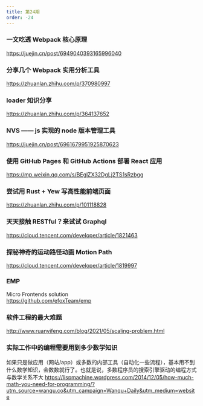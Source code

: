 ```yaml
---
title: 第24期
order: -24
---
```


### 一文吃透 Webpack 核心原理

https://juejin.cn/post/6949040393165996040

### 分享几个 Webpack 实用分析工具

https://zhuanlan.zhihu.com/p/370980997

### loader 知识分享

https://zhuanlan.zhihu.com/p/364137652

### NVS —— js 实现的 node 版本管理工具

https://juejin.cn/post/6961679951925870623

### 使用 GitHub Pages 和 GitHub Actions 部署 React 应用

https://mp.weixin.qq.com/s/BEglZX32DgLj2TS1sRzbgg

### 尝试用 Rust + Yew 写高性能前端页面

https://zhuanlan.zhihu.com/p/101118828

### 天天接触 RESTful？来试试 Graphql

https://cloud.tencent.com/developer/article/1821463

### 探秘神奇的运动路径动画 Motion Path

https://cloud.tencent.com/developer/article/1819997

### EMP

Micro Frontends solution  
https://github.com/efoxTeam/emp

### 软件工程的最大难题

http://www.ruanyifeng.com/blog/2021/05/scaling-problem.html

### 实际工作中的编程需要用到多少数学知识

如果只是做应用（网站/app）或多数的内部工具（自动化一些流程），基本用不到什么数学知识，会数数就行了。也就是说，多数程序员的搜索引擎驱动的编程方式与数学关系不大
https://lispmachine.wordpress.com/2014/12/05/how-much-math-you-need-for-programming/?utm_source=wanqu.co&utm_campaign=Wanqu+Daily&utm_medium=website
